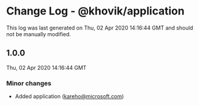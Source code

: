 # Change Log - @khovik/application

This log was last generated on Thu, 02 Apr 2020 14:16:44 GMT and should not be manually modified.

## 1.0.0
Thu, 02 Apr 2020 14:16:44 GMT

### Minor changes

- Added application (kareho@microsoft.com)